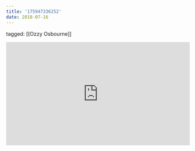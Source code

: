 ```yaml
---
title: '175947336252'
date: 2018-07-16
---
```

tagged: [[Ozzy Osbourne]]
<iframe allow="accelerometer; autoplay; clipboard-write; encrypted-media; gyroscope; picture-in-picture" allowfullscreen="" frameborder="0" height="281" id="youtube_iframe" src="https://www.youtube.com/embed/CprfjfN5PRs?feature=oembed&amp;enablejsapi=1&amp;origin=https://safe.txmblr.com&amp;wmode=opaque" width="500"></iframe>